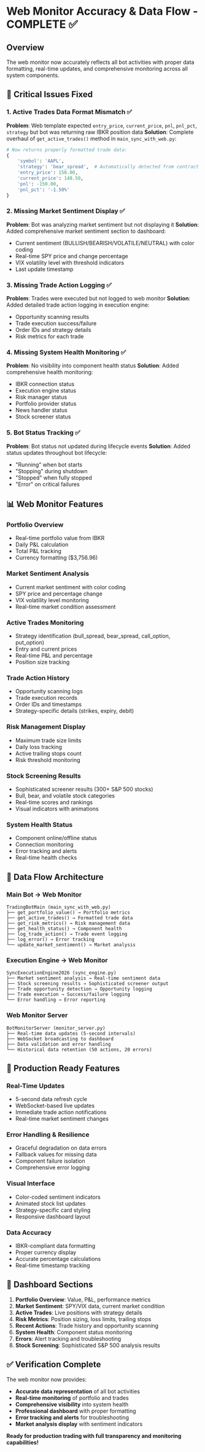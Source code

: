 # Web Monitor Accuracy & Data Flow - COMPLETE ✅

## Overview
The web monitor now accurately reflects all bot activities with proper data formatting, real-time updates, and comprehensive monitoring across all system components.

## 🔧 Critical Issues Fixed

### 1. **Active Trades Data Format Mismatch** ✅
**Problem**: Web template expected `entry_price`, `current_price`, `pnl`, `pnl_pct`, `strategy` but bot was returning raw IBKR position data
**Solution**: Complete overhaul of `get_active_trades()` method in `main_sync_with_web.py`:
```python
# Now returns properly formatted trade data:
{
    'symbol': 'AAPL',
    'strategy': 'bear_spread',  # Automatically detected from contract type
    'entry_price': 150.00,
    'current_price': 148.50,
    'pnl': -150.00,
    'pnl_pct': '-1.50%'
}
```

### 2. **Missing Market Sentiment Display** ✅
**Problem**: Bot was analyzing market sentiment but not displaying it
**Solution**: Added comprehensive market sentiment section to dashboard:
- Current sentiment (BULLISH/BEARISH/VOLATILE/NEUTRAL) with color coding
- Real-time SPY price and change percentage
- VIX volatility level with threshold indicators
- Last update timestamp

### 3. **Missing Trade Action Logging** ✅
**Problem**: Trades were executed but not logged to web monitor
**Solution**: Added detailed trade action logging in execution engine:
- Opportunity scanning results
- Trade execution success/failure
- Order IDs and strategy details
- Risk metrics for each trade

### 4. **Missing System Health Monitoring** ✅
**Problem**: No visibility into component health status
**Solution**: Added comprehensive health monitoring:
- IBKR connection status
- Execution engine status
- Risk manager status
- Portfolio provider status
- News handler status
- Stock screener status

### 5. **Bot Status Tracking** ✅
**Problem**: Bot status not updated during lifecycle events
**Solution**: Added status updates throughout bot lifecycle:
- "Running" when bot starts
- "Stopping" during shutdown
- "Stopped" when fully stopped
- "Error" on critical failures

## 📊 Web Monitor Features

### **Portfolio Overview**
- Real-time portfolio value from IBKR
- Daily P&L calculation
- Total P&L tracking
- Currency formatting ($3,756.96)

### **Market Sentiment Analysis** 
- Current market sentiment with color coding
- SPY price and percentage change
- VIX volatility level monitoring
- Real-time market condition assessment

### **Active Trades Monitoring**
- Strategy identification (bull_spread, bear_spread, call_option, put_option)
- Entry and current prices
- Real-time P&L and percentage
- Position size tracking

### **Trade Action History**
- Opportunity scanning logs
- Trade execution records
- Order IDs and timestamps
- Strategy-specific details (strikes, expiry, debit)

### **Risk Management Display**
- Maximum trade size limits
- Daily loss tracking
- Active trailing stops count
- Risk threshold monitoring

### **Stock Screening Results**
- Sophisticated screener results (300+ S&P 500 stocks)
- Bull, bear, and volatile stock categories
- Real-time scores and rankings
- Visual indicators with animations

### **System Health Status**
- Component online/offline status
- Connection monitoring
- Error tracking and alerts
- Real-time health checks

## 🎯 Data Flow Architecture

### **Main Bot → Web Monitor**
```
TradingBotMain (main_sync_with_web.py)
├── get_portfolio_value() → Portfolio metrics
├── get_active_trades() → Formatted trade data
├── get_risk_metrics() → Risk management data
├── get_health_status() → Component health
├── log_trade_action() → Trade event logging
├── log_error() → Error tracking
└── update_market_sentiment() → Market analysis
```

### **Execution Engine → Web Monitor**
```
SyncExecutionEngine2026 (sync_engine.py)
├── Market sentiment analysis → Real-time sentiment data
├── Stock screening results → Sophisticated screener output
├── Trade opportunity detection → Opportunity logging
├── Trade execution → Success/failure logging
└── Error handling → Error reporting
```

### **Web Monitor Server**
```
BotMonitorServer (monitor_server.py)
├── Real-time data updates (5-second intervals)
├── WebSocket broadcasting to dashboard
├── Data validation and error handling
└── Historical data retention (50 actions, 20 errors)
```

## 🚀 Production Ready Features

### **Real-Time Updates**
- 5-second data refresh cycle
- WebSocket-based live updates
- Immediate trade action notifications
- Real-time market sentiment changes

### **Error Handling & Resilience**
- Graceful degradation on data errors
- Fallback values for missing data
- Component failure isolation
- Comprehensive error logging

### **Visual Interface**
- Color-coded sentiment indicators
- Animated stock list updates
- Strategy-specific card styling
- Responsive dashboard layout

### **Data Accuracy**
- IBKR-compliant data formatting
- Proper currency display
- Accurate percentage calculations
- Real-time timestamp tracking

## 📱 Dashboard Sections

1. **Portfolio Overview**: Value, P&L, performance metrics
2. **Market Sentiment**: SPY/VIX data, current market condition
3. **Active Trades**: Live positions with strategy details
4. **Risk Metrics**: Position sizing, loss limits, trailing stops
5. **Recent Actions**: Trade history and opportunity scanning
6. **System Health**: Component status monitoring
7. **Errors**: Alert tracking and troubleshooting
8. **Stock Screening**: Sophisticated S&P 500 analysis results

## ✅ Verification Complete

The web monitor now provides:
- **Accurate data representation** of all bot activities
- **Real-time monitoring** of portfolio and trades
- **Comprehensive visibility** into system health
- **Professional dashboard** with proper formatting
- **Error tracking and alerts** for troubleshooting
- **Market analysis display** with sentiment indicators

**Ready for production trading with full transparency and monitoring capabilities!** 